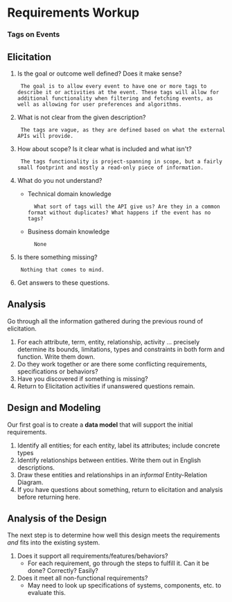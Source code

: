 # Requirements Workup
### Tags on Events
## Elicitation

1. Is the goal or outcome well defined?  Does it make sense?

        The goal is to allow every event to have one or more tags to describe it or activities at the event. These tags will allow for additional functionality when filtering and fetching events, as well as allowing for user preferences and algorithms.

2. What is not clear from the given description?

        The tags are vague, as they are defined based on what the external APIs will provide.

3. How about scope?  Is it clear what is included and what isn't?

        The tags functionality is project-spanning in scope, but a fairly small footprint and mostly a read-only piece of information.

4. What do you not understand?
    * Technical domain knowledge

            What sort of tags will the API give us? Are they in a common format without duplicates? What happens if the event has no tags?

    * Business domain knowledge

            None

5. Is there something missing?

        Nothing that comes to mind.

6. Get answers to these questions.

## Analysis

Go through all the information gathered during the previous round of elicitation.  

1. For each attribute, term, entity, relationship, activity ... precisely determine its bounds, limitations, types and constraints in both form and function.  Write them down.
2. Do they work together or are there some conflicting requirements, specifications or behaviors?
3. Have you discovered if something is missing?  
4. Return to Elicitation activities if unanswered questions remain.


## Design and Modeling
Our first goal is to create a **data model** that will support the initial requirements.

1. Identify all entities;  for each entity, label its attributes; include concrete types
2. Identify relationships between entities.  Write them out in English descriptions.
3. Draw these entities and relationships in an _informal_ Entity-Relation Diagram.
4. If you have questions about something, return to elicitation and analysis before returning here.

## Analysis of the Design
The next step is to determine how well this design meets the requirements _and_ fits into the existing system.

1. Does it support all requirements/features/behaviors?
    * For each requirement, go through the steps to fulfill it.  Can it be done?  Correctly?  Easily?
2. Does it meet all non-functional requirements?
    * May need to look up specifications of systems, components, etc. to evaluate this.


